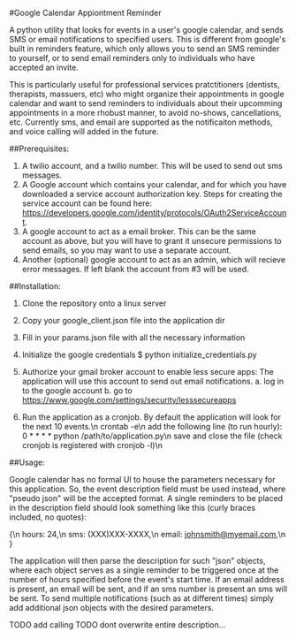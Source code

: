 #Google Calendar Appiontment Reminder

A python utility that looks for events in a user's google calendar, and sends SMS or email notifications to specified users.
This is different from google's built in reminders feature, which only allows you to send an SMS reminder to yourself, or to  send email reminders only to individuals who have accepted an invite.

This is particularly useful for professional services pratctitioners (dentists, therapists, massuers, etc) who might organize their appointments in google calendar and want to send reminders to individuals about their upcomming appointments in a more rhobust manner, to avoid no-shows, cancellations, etc. Currently sms, and email are supported as the notificaiton methods, and voice calling will added in the future.


##Prerequisites:

1. A twilio account, and a twilio number. This will be used to send out sms messages.
2. A Google account which contains your calendar, and for which you have downloaded a service account authorization key.
   Steps for creating the service account can be found here: 
   https://developers.google.com/identity/protocols/OAuth2ServiceAccount.
3. A google account to act as a email broker. This can be the same account as above, but you will have to grant it unsecure 
   permissions to send emails, so you may want to use a separate account.
4. Another (optional) google account to act as an admin, which will recieve error messages. If left blank the account from #3
   will be used.


##Installation:

1. Clone the repository onto a linux server

2. Copy your google_client.json file into the application dir

3. Fill in your params.json file with all the necessary information

4. Initialize the google credentials
	$ python initialize_credentials.py

5. Authorize your gmail broker account to enable less secure apps:
	The application will use this account to send out email notifications.
	a. log in to the google account
	b. go to https://www.google.com/settings/security/lesssecureapps

6. Run the application as a cronjob. By default the application will look for the next 10 events.\n
	crontab -e\n
	add the following line (to run hourly): 0 * * * * python /path/to/application.py\n
	save and close the file (check cronjob is registered with cronjob -l)\n

##Usage:

Google calendar has no formal UI to house the parameters necessary for this application. So, the event description field must be used instead, where "pseudo json" will be the accepted format. A single reminders to be placed in the description field should look something like this (curly braces included, no quotes):

{\n
	hours: 24,\n
	sms: (XXX)XXX-XXXX,\n
	email: johnsmith@myemail.com,\n
}

The application will then parse the description for such "json" objects, where each object serves as a single reminder to be triggered once at the number of hours specified before the event's start time. If an email address is present, an email will be sent, and if an sms number is present an sms will be sent. To send multiple notifications (such as at different times) simply add additional json objects with the desired parameters.

TODO add calling
TODO dont overwrite entire description...

